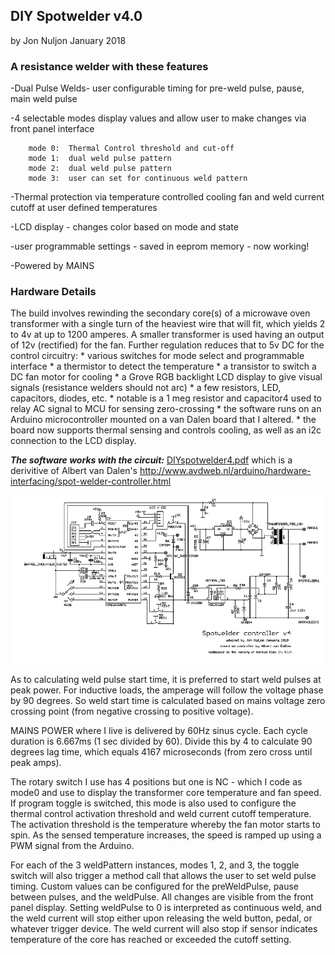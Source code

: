 ## DIY Spotwelder v4.0 ##
  by Jon Nuljon January 2018


### A resistance welder with these features ###
-Dual Pulse Welds- user configurable timing for pre-weld pulse, pause, main weld pulse

-4 selectable modes display values and allow user to make changes via front panel interface

		mode 0:  Thermal Control threshold and cut-off
		mode 1:  dual weld pulse pattern
		mode 2:  dual weld pulse pattern
		mode 3:  user can set for continuous weld pattern

   -Thermal protection via temperature controlled cooling fan and weld current cutoff at user defined temperatures

-LCD display - changes color based on mode and state
   
   -user programmable settings - saved in eeprom memory - now working!
   
   -Powered by MAINS  


### Hardware Details ###
   The build involves rewinding the secondary core(s) of a microwave oven transformer with a single turn of the heaviest wire that will fit, which yields 2 to 4v at up to 1200 amperes. A smaller transformer is used having an output of 12v (rectified) for the fan. Further regulation reduces that to 5v DC for the control circuitry:
		* various switches for mode select and programmable interface
		* a thermistor to detect the temperature
		* a transistor to switch a DC fan motor for cooling
		* a Grove RGB backlight LCD display to give visual signals (resistance welders should not arc)
		* a few resistors, LED, capacitors, diodes, etc.
		* notable is a 1 meg resistor and capacitor4 used to relay AC signal to MCU for sensing zero-crossing
		* the software runs on an Arduino microcontroller mounted on a van Dalen board that I altered.
		* the board now supports thermal sensing and controls cooling, as well as an i2c connection to the LCD display.

***The software works with the circuit:***
[DIYspotwelder4.pdf](https://github.com/nuljon/DIYspotWelder4/blob/master/DIYspotwelder4.pdf)
which is a derivitive of Albert van Dalen's 
http://www.avdweb.nl/arduino/hardware-interfacing/spot-welder-controller.html

![a png file of the spot welder circuit](https://github.com/nuljon/DIYspotWelder4/blob/master/SpotWelderCircuitSchematic.png "Spot Welder Schematic")

As to calculating weld pulse start time, it is preferred to start weld pulses at peak power. For inductive loads,
the amperage will follow the voltage phase by 90 degrees. So weld start time is calculated based on mains voltage zero crossing point (from negative crossing to positive voltage).

MAINS POWER where I live is delivered by 60Hz sinus cycle. Each cycle duration is 6.667ms (1 sec divided by 60).
  Divide this by 4 to calculate 90 degrees lag time, which equals 4167 microseconds (from zero cross until peak amps).

The rotary switch I use has 4 positions but one is NC - which I code as mode0 and use to display
the transformer core temperature and fan speed. If program toggle is switched, this mode is also used
to configure the thermal control activation threshold and weld current cutoff temperature. The activation threshold is the temperature whereby the fan motor starts to spin. As the sensed temperature increases, the speed is ramped up using a PWM signal from the Arduino.

For each of the 3 weldPattern instances, modes 1, 2, and 3, the toggle switch will also trigger a method call that allows the user to set weld pulse timing. Custom values can be configured for the preWeldPulse, pause between pulses, and the weldPulse. All changes are visible from the front panel display. Setting weldPulse to 0 is interpreted as continuous weld, and the weld current will stop either upon releasing the weld button, pedal, or whatever trigger device. The weld current will also stop if sensor indicates temperature of the core has reached or exceeded the cutoff setting.
